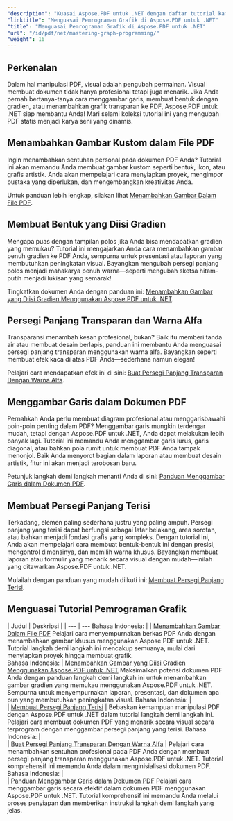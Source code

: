 ```yaml
---
"description": "Kuasai Aspose.PDF untuk .NET dengan daftar tutorial kami. Pelajari penyempurnaan gambar seperti gradien, persegi panjang isian, dan garis dalam PDF. Panduan langkah demi langkah disediakan."
"linktitle": "Menguasai Pemrograman Grafik di Aspose.PDF untuk .NET"
"title": "Menguasai Pemrograman Grafik di Aspose.PDF untuk .NET"
"url": "/id/pdf/net/mastering-graph-programming/"
"weight": 16
---
```


## Perkenalan

Dalam hal manipulasi PDF, visual adalah pengubah permainan. Visual membuat dokumen tidak hanya profesional tetapi juga menarik. Jika Anda pernah bertanya-tanya cara menggambar garis, membuat bentuk dengan gradien, atau menambahkan grafik transparan ke PDF, Aspose.PDF untuk .NET siap membantu Anda! Mari selami koleksi tutorial ini yang mengubah PDF statis menjadi karya seni yang dinamis.

## Menambahkan Gambar Kustom dalam File PDF  

Ingin menambahkan sentuhan personal pada dokumen PDF Anda? Tutorial ini akan memandu Anda membuat gambar kustom seperti bentuk, ikon, atau grafis artistik. Anda akan mempelajari cara menyiapkan proyek, mengimpor pustaka yang diperlukan, dan mengembangkan kreativitas Anda.  

Untuk panduan lebih lengkap, silakan lihat [Menambahkan Gambar Dalam File PDF](./adding-drawing/).

## Membuat Bentuk yang Diisi Gradien  

Mengapa puas dengan tampilan polos jika Anda bisa mendapatkan gradien yang memukau? Tutorial ini mengajarkan Anda cara menambahkan gambar penuh gradien ke PDF Anda, sempurna untuk presentasi atau laporan yang membutuhkan peningkatan visual. Bayangkan mengubah persegi panjang polos menjadi mahakarya penuh warna—seperti mengubah sketsa hitam-putih menjadi lukisan yang semarak!  

Tingkatkan dokumen Anda dengan panduan ini: [Menambahkan Gambar yang Diisi Gradien Menggunakan Aspose.PDF untuk .NET](./add-gradient-filled-drawings/).


## Persegi Panjang Transparan dan Warna Alfa  

Transparansi menambah kesan profesional, bukan? Baik itu memberi tanda air atau membuat desain berlapis, panduan ini membantu Anda menguasai persegi panjang transparan menggunakan warna alfa. Bayangkan seperti membuat efek kaca di atas PDF Anda—sederhana namun elegan!  

Pelajari cara mendapatkan efek ini di sini: [Buat Persegi Panjang Transparan Dengan Warna Alfa](./create-transparent-rectangle-with-alpha-color/).

## Menggambar Garis dalam Dokumen PDF  

Pernahkah Anda perlu membuat diagram profesional atau menggarisbawahi poin-poin penting dalam PDF? Menggambar garis mungkin terdengar mudah, tetapi dengan Aspose.PDF untuk .NET, Anda dapat melakukan lebih banyak lagi. Tutorial ini memandu Anda menggambar garis lurus, garis diagonal, atau bahkan pola rumit untuk membuat PDF Anda tampak menonjol. Baik Anda menyorot bagian dalam laporan atau membuat desain artistik, fitur ini akan menjadi terobosan baru.  

Petunjuk langkah demi langkah menanti Anda di sini: [Panduan Menggambar Garis dalam Dokumen PDF](./guide-to-drawing-lines/).

## Membuat Persegi Panjang Terisi  

Terkadang, elemen paling sederhana justru yang paling ampuh. Persegi panjang yang terisi dapat berfungsi sebagai latar belakang, area sorotan, atau bahkan menjadi fondasi grafis yang kompleks. Dengan tutorial ini, Anda akan mempelajari cara membuat bentuk-bentuk ini dengan presisi, mengontrol dimensinya, dan memilih warna khusus. Bayangkan membuat laporan atau formulir yang menarik secara visual dengan mudah—inilah yang ditawarkan Aspose.PDF untuk .NET.  

Mulailah dengan panduan yang mudah diikuti ini: [Membuat Persegi Panjang Terisi](./creating-filled-rectangle/).


## Menguasai Tutorial Pemrograman Grafik
| Judul | Deskripsi |
| --- | --- Bahasa Indonesia: | 
| [Menambahkan Gambar Dalam File PDF](./adding-drawing/) Pelajari cara menyempurnakan berkas PDF Anda dengan menambahkan gambar khusus menggunakan Aspose.PDF untuk .NET. Tutorial langkah demi langkah ini mencakup semuanya, mulai dari menyiapkan proyek hingga membuat grafik.  
Bahasa Indonesia: | [Menambahkan Gambar yang Diisi Gradien Menggunakan Aspose.PDF untuk .NET](./add-gradient-filled-drawings/) Maksimalkan potensi dokumen PDF Anda dengan panduan langkah demi langkah ini untuk menambahkan gambar gradien yang memukau menggunakan Aspose.PDF untuk .NET. Sempurna untuk menyempurnakan laporan, presentasi, dan dokumen apa pun yang membutuhkan peningkatan visual. Bahasa Indonesia: |  
| [Membuat Persegi Panjang Terisi](./creating-filled-rectangle/) | Bebaskan kemampuan manipulasi PDF dengan Aspose.PDF untuk .NET dalam tutorial langkah demi langkah ini. Pelajari cara membuat dokumen PDF yang menarik secara visual secara terprogram dengan menggambar persegi panjang yang terisi. Bahasa Indonesia: |  
| [Buat Persegi Panjang Transparan Dengan Warna Alfa](./create-transparent-rectangle-with-alpha-color/) | Pelajari cara menambahkan sentuhan profesional pada PDF Anda dengan membuat persegi panjang transparan menggunakan Aspose.PDF untuk .NET. Tutorial komprehensif ini memandu Anda dalam menginisialisasi dokumen PDF. Bahasa Indonesia: |   
| [Panduan Menggambar Garis dalam Dokumen PDF](./guide-to-drawing-lines/) Pelajari cara menggambar garis secara efektif dalam dokumen PDF menggunakan Aspose.PDF untuk .NET. Tutorial komprehensif ini memandu Anda melalui proses penyiapan dan memberikan instruksi langkah demi langkah yang jelas.